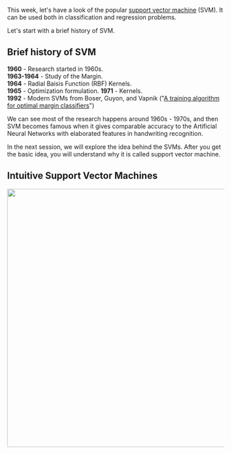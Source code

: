 This week, let's have a look of the popular [support vector machine](https://en.wikipedia.org/wiki/Support_vector_machine) (SVM). It can be used both in classification and regression problems. 

Let's start with a brief history of SVM. 

## Brief history of SVM
**1960** - Research started in 1960s.  
**1963-1964** - Study of the Margin.  
**1964** - Radial Baisis Function (RBF) Kernels.    
**1965** - Optimization formulation. 
**1971** - Kernels.  
**1992** - Modern SVMs from Boser, Guyon, and Vapnik ("[A training algorithm for optimal margin classifiers](http://w.svms.org/training/BOGV92.pdf)")

We can see most of the research happens around 1960s - 1970s, and then SVM becomes famous when it gives comparable accuracy to the Artificial Neural Networks with elaborated features in handwriting recognition.   

In the next session, we will explore the idea behind the SVMs. After you get the basic idea, you will understand why it is called support vector machine.  

## Intuitive Support Vector Machines  

<img src="https://raw.githubusercontent.com/qingkaikong/blog/master/43_support_vector_machine_part1/figures/figure_1.jpg" width="600"/> 